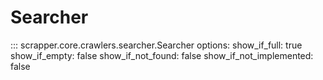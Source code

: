 # Searcher

::: scrapper.core.crawlers.searcher.Searcher
    options:
      show_if_full: true
      show_if_empty: false
      show_if_not_found: false
      show_if_not_implemented: false



